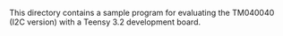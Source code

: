 This directory contains a sample program for evaluating the TM040040 (I2C version) with a Teensy 3.2 development board.
